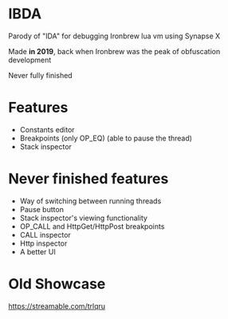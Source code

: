 # IBDA
Parody of "IDA" for debugging Ironbrew lua vm using Synapse X

Made **in 2019**, back when Ironbrew was the peak of obfuscation development

Never fully finished

# Features
* Constants editor
* Breakpoints (only OP_EQ) (able to pause the thread)
* Stack inspector

# Never finished features
* Way of switching between running threads
* Pause button
* Stack inspector's viewing functionality
* OP_CALL and HttpGet/HttpPost breakpoints
* CALL inspector
* Http inspector
* A better UI

# Old Showcase
https://streamable.com/trlqru
